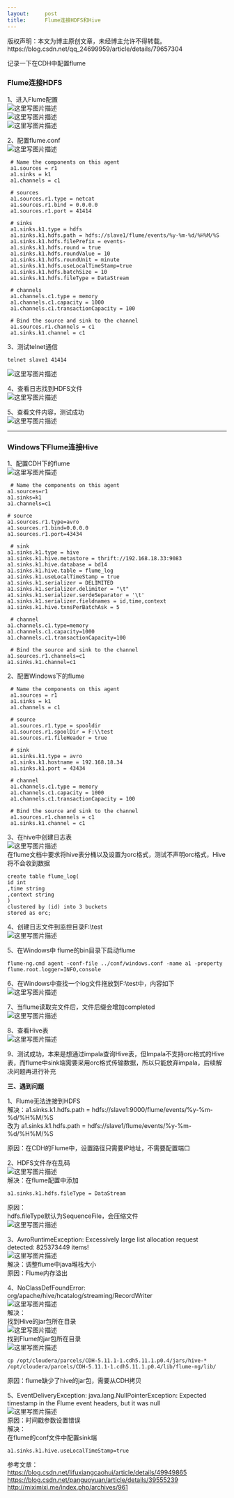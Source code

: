 ```yaml
---
layout:     post
title:      Flume连接HDFS和Hive
---
```

<div id="article_content" class="article_content clearfix csdn-tracking-statistics" data-pid="blog" data-mod="popu_307" data-dsm="post">
								<div class="article-copyright">
					版权声明：本文为博主原创文章，未经博主允许不得转载。					https://blog.csdn.net/qq_24699959/article/details/79657304				</div>
								            <div id="content_views" class="markdown_views prism-atom-one-dark">
							<!-- flowchart 箭头图标 勿删 -->
							<svg xmlns="http://www.w3.org/2000/svg" style="display: none;"><path stroke-linecap="round" d="M5,0 0,2.5 5,5z" id="raphael-marker-block" style="-webkit-tap-highlight-color: rgba(0, 0, 0, 0);"></path></svg>
							<p>记录一下在CDH中配置flume</p>

<h3 id="flume连接hdfs">Flume连接HDFS</h3>

<p>1、进入Flume配置 <br>
<img title="" alt="这里写图片描述" src="https://img-blog.csdn.net/20180323103030894?watermark/2/text/aHR0cHM6Ly9ibG9nLmNzZG4ubmV0L3FxXzI0Njk5OTU5/font/5a6L5L2T/fontsize/400/fill/I0JBQkFCMA==/dissolve/70"> <br>
<img title="" alt="这里写图片描述" src="https://img-blog.csdn.net/20180323103040409?watermark/2/text/aHR0cHM6Ly9ibG9nLmNzZG4ubmV0L3FxXzI0Njk5OTU5/font/5a6L5L2T/fontsize/400/fill/I0JBQkFCMA==/dissolve/70"> <br>
<img title="" alt="这里写图片描述" src="https://img-blog.csdn.net/20180323103048454?watermark/2/text/aHR0cHM6Ly9ibG9nLmNzZG4ubmV0L3FxXzI0Njk5OTU5/font/5a6L5L2T/fontsize/400/fill/I0JBQkFCMA==/dissolve/70"></p>

<p>2、配置flume.conf <br>
<img title="" alt="这里写图片描述" src="https://img-blog.csdn.net/20180323104919161?watermark/2/text/aHR0cHM6Ly9ibG9nLmNzZG4ubmV0L3FxXzI0Njk5OTU5/font/5a6L5L2T/fontsize/400/fill/I0JBQkFCMA==/dissolve/70"></p>



<pre class="prettyprint"><code class="language-c hljs "> <span class="hljs-preprocessor"># Name the components on this agent</span>
 a1.sources = r1
 a1.sinks = k1
 a1.channels = c1

 <span class="hljs-preprocessor"># sources</span>
 a1.sources.r1.type = netcat
 a1.sources.r1.bind = <span class="hljs-number">0.0</span><span class="hljs-number">.0</span><span class="hljs-number">.0</span>
 a1.sources.r1.port = <span class="hljs-number">41414</span>

 <span class="hljs-preprocessor"># sinks</span>
 a1.sinks.k1.type = hdfs
 a1.sinks.k1.hdfs.path = hdfs:<span class="hljs-comment">//slave1/flume/events/%y-%m-%d/%H%M/%S</span>
 a1.sinks.k1.hdfs.filePrefix = events-
 a1.sinks.k1.hdfs.round = <span class="hljs-keyword">true</span>
 a1.sinks.k1.hdfs.roundValue = <span class="hljs-number">10</span>
 a1.sinks.k1.hdfs.roundUnit = minute
 a1.sinks.k1.hdfs.useLocalTimeStamp=<span class="hljs-keyword">true</span>
 a1.sinks.k1.hdfs.batchSize = <span class="hljs-number">10</span>
 a1.sinks.k1.hdfs.fileType = DataStream

 <span class="hljs-preprocessor"># channels</span>
 a1.channels.c1.type = memory
 a1.channels.c1.capacity = <span class="hljs-number">1000</span>
 a1.channels.c1.transactionCapacity = <span class="hljs-number">100</span>

 <span class="hljs-preprocessor"># Bind the source and sink to the channel</span>
 a1.sources.r1.channels = c1
 a1.sinks.k1.channel = c1</code></pre>

<p>3、测试telnet通信</p>



<pre class="prettyprint"><code class="language-sh hljs ">telnet slave1 41414</code></pre>

<p><img title="" alt="这里写图片描述" src="https://img-blog.csdn.net/20180323114050735?watermark/2/text/aHR0cHM6Ly9ibG9nLmNzZG4ubmV0L3FxXzI0Njk5OTU5/font/5a6L5L2T/fontsize/400/fill/I0JBQkFCMA==/dissolve/70"></p>

<p>4、查看日志找到HDFS文件 <br>
<img title="" alt="这里写图片描述" src="https://img-blog.csdn.net/20180323114201967?watermark/2/text/aHR0cHM6Ly9ibG9nLmNzZG4ubmV0L3FxXzI0Njk5OTU5/font/5a6L5L2T/fontsize/400/fill/I0JBQkFCMA==/dissolve/70"></p>

<p>5、查看文件内容，测试成功 <br>
<img title="" alt="这里写图片描述" src="https://img-blog.csdn.net/20180323114209380?watermark/2/text/aHR0cHM6Ly9ibG9nLmNzZG4ubmV0L3FxXzI0Njk5OTU5/font/5a6L5L2T/fontsize/400/fill/I0JBQkFCMA==/dissolve/70"></p>

<hr>



<h3 id="windows下flume连接hive">Windows下Flume连接Hive</h3>

<p>1、配置CDH下的flume <br>
<img title="" alt="这里写图片描述" src="https://img-blog.csdn.net/20180326172534803?watermark/2/text/aHR0cDovL2Jsb2cuY3Nkbi5uZXQvcXFfMjQ2OTk5NTk=/font/5a6L5L2T/fontsize/400/fill/I0JBQkFCMA==/dissolve/70/gravity/SouthEast"></p>



<pre class="prettyprint"><code class="language-c hljs "> <span class="hljs-preprocessor"># Name the components on this agent</span>
a1.sources=r1
a1.sinks=k1
a1.channels=c1

<span class="hljs-preprocessor"># source</span>
a1.sources.r1.type=avro
a1.sources.r1.bind=<span class="hljs-number">0.0</span><span class="hljs-number">.0</span><span class="hljs-number">.0</span>
a1.sources.r1.port=<span class="hljs-number">43434</span>

 <span class="hljs-preprocessor"># sink</span>
a1.sinks.k1.type = hive
a1.sinks.k1.hive.metastore = thrift:<span class="hljs-comment">//192.168.18.33:9083</span>
a1.sinks.k1.hive.database = bd14
a1.sinks.k1.hive.table = flume_log
a1.sinks.k1.useLocalTimeStamp = <span class="hljs-keyword">true</span>
a1.sinks.k1.serializer = DELIMITED
a1.sinks.k1.serializer.delimiter = <span class="hljs-string">"\t"</span>
a1.sinks.k1.serializer.serdeSeparator = <span class="hljs-string">'\t'</span>
a1.sinks.k1.serializer.fieldnames = id,time,context
a1.sinks.k1.hive.txnsPerBatchAsk = <span class="hljs-number">5</span>

 <span class="hljs-preprocessor"># channel</span>
a1.channels.c1.type=memory
a1.channels.c1.capacity=<span class="hljs-number">1000</span>
a1.channels.c1.transactionCapacity=<span class="hljs-number">100</span>

 <span class="hljs-preprocessor"># Bind the source and sink to the channel</span>
a1.sources.r1.channels=c1
a1.sinks.k1.channel=c1</code></pre>

<p>2、配置Windows下的flume</p>



<pre class="prettyprint"><code class="language-c hljs "> <span class="hljs-preprocessor"># Name the components on this agent</span>
 a1.sources = r1
 a1.sinks = k1
 a1.channels = c1

 <span class="hljs-preprocessor"># source</span>
 a1.sources.r1.type = spooldir
 a1.sources.r1.spoolDir = F:\\test
 a1.sources.r1.fileHeader = <span class="hljs-keyword">true</span>

 <span class="hljs-preprocessor"># sink</span>
 a1.sinks.k1.type = avro
 a1.sinks.k1.hostname = <span class="hljs-number">192.168</span><span class="hljs-number">.18</span><span class="hljs-number">.34</span>
 a1.sinks.k1.port = <span class="hljs-number">43434</span>

 <span class="hljs-preprocessor"># channel</span>
 a1.channels.c1.type = memory
 a1.channels.c1.capacity = <span class="hljs-number">1000</span>
 a1.channels.c1.transactionCapacity = <span class="hljs-number">100</span>

 <span class="hljs-preprocessor"># Bind the source and sink to the channel</span>
 a1.sources.r1.channels = c1
 a1.sinks.k1.channel = c1</code></pre>

<p>3、在hive中创建日志表 <br>
<img title="" alt="这里写图片描述" src="https://img-blog.csdn.net/20180326175839273?watermark/2/text/aHR0cHM6Ly9ibG9nLmNzZG4ubmV0L3FxXzI0Njk5OTU5/font/5a6L5L2T/fontsize/400/fill/I0JBQkFCMA==/dissolve/70"> <br>
在flume文档中要求将hive表分桶以及设置为orc格式，测试不声明orc格式，Hive将不会收到数据</p>



<pre class="prettyprint"><code class="language-sql hljs "><span class="hljs-operator"><span class="hljs-keyword">create</span> <span class="hljs-keyword">table</span> flume_log(
id <span class="hljs-keyword">int</span>
,<span class="hljs-keyword">time</span> string
,context string
)
clustered <span class="hljs-keyword">by</span> (id) <span class="hljs-keyword">into</span> <span class="hljs-number">3</span> buckets
stored <span class="hljs-keyword">as</span> orc;</span></code></pre>

<p>4、创建日志文件到监控目录F:\test <br>
<img title="" alt="这里写图片描述" src="https://img-blog.csdn.net/20180326180019471?watermark/2/text/aHR0cHM6Ly9ibG9nLmNzZG4ubmV0L3FxXzI0Njk5OTU5/font/5a6L5L2T/fontsize/400/fill/I0JBQkFCMA==/dissolve/70"></p>

<p>5、在Windows中 flume的bin目录下启动flume</p>



<pre class="prettyprint"><code class="language-sh hljs lasso">flume<span class="hljs-attribute">-ng</span><span class="hljs-built_in">.</span>cmd agent <span class="hljs-attribute">-conf</span><span class="hljs-attribute">-file</span> <span class="hljs-built_in">..</span>/conf/windows<span class="hljs-built_in">.</span>conf <span class="hljs-attribute">-name</span> a1 <span class="hljs-attribute">-property</span> flume<span class="hljs-built_in">.</span>root<span class="hljs-built_in">.</span>logger<span class="hljs-subst">=</span>INFO,console</code></pre>

<p>6、在Windows中查找一个log文件拖放到F:\test中，内容如下 <br>
<img title="" alt="这里写图片描述" src="https://img-blog.csdn.net/20180327100123985?watermark/2/text/aHR0cHM6Ly9ibG9nLmNzZG4ubmV0L3FxXzI0Njk5OTU5/font/5a6L5L2T/fontsize/400/fill/I0JBQkFCMA==/dissolve/70"></p>

<p>7、当flume读取完文件后，文件后缀会增加completed <br>
<img title="" alt="这里写图片描述" src="https://img-blog.csdn.net/20180327095800731?watermark/2/text/aHR0cHM6Ly9ibG9nLmNzZG4ubmV0L3FxXzI0Njk5OTU5/font/5a6L5L2T/fontsize/400/fill/I0JBQkFCMA==/dissolve/70"></p>

<p>8、查看Hive表 <br>
<img title="" alt="这里写图片描述" src="https://img-blog.csdn.net/20180327100200367?watermark/2/text/aHR0cHM6Ly9ibG9nLmNzZG4ubmV0L3FxXzI0Njk5OTU5/font/5a6L5L2T/fontsize/400/fill/I0JBQkFCMA==/dissolve/70"></p>

<p>9、测试成功，本来是想通过impala查询Hive表，但Impala不支持orc格式的Hive表，而flume中sink端需要采用orc格式传输数据，所以只能放弃impala，后续解决问题再进行补充</p>

<p><strong>三、遇到问题</strong></p>

<p>1、Flume无法连接到HDFS <br>
解决：a1.sinks.k1.hdfs.path = hdfs://slave1:9000/flume/events/%y-%m-%d/%H%M/%S <br>
改为 a1.sinks.k1.hdfs.path = hdfs://slave1/flume/events/%y-%m-%d/%H%M/%S</p>

<p>原因：在CDH的Flume中，设置路径只需要IP地址，不需要配置端口</p>

<p>2、HDFS文件存在乱码 <br>
<img title="" alt="这里写图片描述" src="https://img-blog.csdn.net/20180323112640330?watermark/2/text/aHR0cHM6Ly9ibG9nLmNzZG4ubmV0L3FxXzI0Njk5OTU5/font/5a6L5L2T/fontsize/400/fill/I0JBQkFCMA==/dissolve/70"> <br>
解决：在flume配置中添加</p>



<pre class="prettyprint"><code class="language-c hljs ">a1.sinks.k1.hdfs.fileType = DataStream</code></pre>

<p>原因： <br>
hdfs.fileType默认为SequenceFile，会压缩文件 <br>
<img title="" alt="这里写图片描述" src="https://img-blog.csdn.net/20180323113020234?watermark/2/text/aHR0cHM6Ly9ibG9nLmNzZG4ubmV0L3FxXzI0Njk5OTU5/font/5a6L5L2T/fontsize/400/fill/I0JBQkFCMA==/dissolve/70"></p>

<p>3、AvroRuntimeException: Excessively large list allocation request detected: 825373449 items! <br>
<img title="" alt="这里写图片描述" src="https://img-blog.csdn.net/20180323165215559?watermark/2/text/aHR0cHM6Ly9ibG9nLmNzZG4ubmV0L3FxXzI0Njk5OTU5/font/5a6L5L2T/fontsize/400/fill/I0JBQkFCMA==/dissolve/70"> <br>
解决：调整flume中java堆栈大小 <br>
原因：Flume内存溢出</p>

<p>4、NoClassDefFoundError: org/apache/hive/hcatalog/streaming/RecordWriter <br>
<img title="" alt="这里写图片描述" src="https://img-blog.csdn.net/20180323165545827?watermark/2/text/aHR0cHM6Ly9ibG9nLmNzZG4ubmV0L3FxXzI0Njk5OTU5/font/5a6L5L2T/fontsize/400/fill/I0JBQkFCMA==/dissolve/70"> <br>
解决： <br>
找到Hive的jar包所在目录 <br>
<img title="" alt="这里写图片描述" src="https://img-blog.csdn.net/20180323170058458?watermark/2/text/aHR0cHM6Ly9ibG9nLmNzZG4ubmV0L3FxXzI0Njk5OTU5/font/5a6L5L2T/fontsize/400/fill/I0JBQkFCMA==/dissolve/70"> <br>
找到Flume的jar包所在目录 <br>
<img title="" alt="这里写图片描述" src="https://img-blog.csdn.net/20180323170046803?watermark/2/text/aHR0cHM6Ly9ibG9nLmNzZG4ubmV0L3FxXzI0Njk5OTU5/font/5a6L5L2T/fontsize/400/fill/I0JBQkFCMA==/dissolve/70"></p>



<pre class="prettyprint"><code class="language-sh hljs avrasm"><span class="hljs-keyword">cp</span> /opt/cloudera/parcels/CDH-<span class="hljs-number">5.11</span><span class="hljs-number">.1</span>-<span class="hljs-number">1.</span>cdh5<span class="hljs-number">.11</span><span class="hljs-number">.1</span><span class="hljs-preprocessor">.p</span>0<span class="hljs-number">.4</span>/jars/hive-* /opt/cloudera/parcels/CDH-<span class="hljs-number">5.11</span><span class="hljs-number">.1</span>-<span class="hljs-number">1.</span>cdh5<span class="hljs-number">.11</span><span class="hljs-number">.1</span><span class="hljs-preprocessor">.p</span>0<span class="hljs-number">.4</span>/lib/flume-ng/lib/</code></pre>

<p>原因：flume缺少了hive的jar包，需要从CDH拷贝</p>

<p>5、EventDeliveryException: java.lang.NullPointerException: Expected timestamp in the Flume event headers, but it was null <br>
<img title="" alt="这里写图片描述" src="https://img-blog.csdn.net/20180323171117922?watermark/2/text/aHR0cHM6Ly9ibG9nLmNzZG4ubmV0L3FxXzI0Njk5OTU5/font/5a6L5L2T/fontsize/400/fill/I0JBQkFCMA==/dissolve/70"> <br>
原因：时间戳参数设置错误 <br>
解决： <br>
在flume的conf文件中配置sink端</p>



<pre class="prettyprint"><code class="language-c hljs ">a1.sinks.k1.hive.useLocalTimeStamp=<span class="hljs-keyword">true</span></code></pre>

<p>参考文章： <br>
<a href="https://blog.csdn.net/lifuxiangcaohui/article/details/49949865" rel="nofollow">https://blog.csdn.net/lifuxiangcaohui/article/details/49949865</a> <br>
<a href="https://blog.csdn.net/panguoyuan/article/details/39555239" rel="nofollow">https://blog.csdn.net/panguoyuan/article/details/39555239</a> <br>
<a href="http://miximixi.me/index.php/archives/961" rel="nofollow">http://miximixi.me/index.php/archives/961</a></p>            </div>
						<link href="https://csdnimg.cn/release/phoenix/mdeditor/markdown_views-9e5741c4b9.css" rel="stylesheet">
                </div>